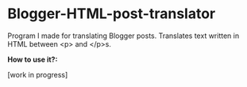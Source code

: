 # Blogger-HTML-post-translator
Program I made for translating Blogger posts. Translates text written in HTML between &lt;p> and &lt;/p>s.

<b>How to use it?:</b>

[work in progress]
